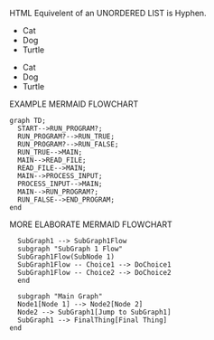 HTML Equivelent of an UNORDERED LIST is Hyphen.

<UL>
	<LI>Cat</LI>
	<LI>Dog</LI>
	<LI>Turtle</LI>
</UL>

- Cat
- Dog
- Turtle

EXAMPLE MERMAID FLOWCHART
```mermaid
graph TD;
  START-->RUN_PROGRAM?;
  RUN_PROGRAM?-->RUN_TRUE;
  RUN_PROGRAM?-->RUN_FALSE;
  RUN_TRUE-->MAIN;
  MAIN-->READ_FILE;
  READ_FILE-->MAIN;
  MAIN-->PROCESS_INPUT;
  PROCESS_INPUT-->MAIN;
  MAIN-->RUN_PROGRAM?;
  RUN_FALSE-->END_PROGRAM;
end
```
MORE ELABORATE MERMAID FLOWCHART
```mermaid
  SubGraph1 --> SubGraph1Flow
  subgraph "SubGraph 1 Flow"
  SubGraph1Flow(SubNode 1)
  SubGraph1Flow -- Choice1 --> DoChoice1
  SubGraph1Flow -- Choice2 --> DoChoice2
  end

  subgraph "Main Graph"
  Node1[Node 1] --> Node2[Node 2]
  Node2 --> SubGraph1[Jump to SubGraph1]
  SubGraph1 --> FinalThing[Final Thing]
end
```